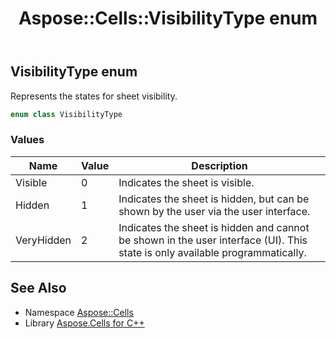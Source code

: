 ﻿---
title: Aspose::Cells::VisibilityType enum
linktitle: VisibilityType
second_title: Aspose.Cells for C++ API Reference
description: 'Aspose::Cells::VisibilityType enum. Represents the states for sheet visibility in C++.'
type: docs
weight: 26400
url: /cpp/aspose.cells/visibilitytype/
---
## VisibilityType enum


Represents the states for sheet visibility.

```cpp
enum class VisibilityType
```

### Values

| Name | Value | Description |
| --- | --- | --- |
| Visible | 0 | Indicates the sheet is visible. |
| Hidden | 1 | Indicates the sheet is hidden, but can be shown by the user via the user interface. |
| VeryHidden | 2 | Indicates the sheet is hidden and cannot be shown in the user interface (UI). This state is only available programmatically. |

## See Also

* Namespace [Aspose::Cells](../)
* Library [Aspose.Cells for C++](../../)
